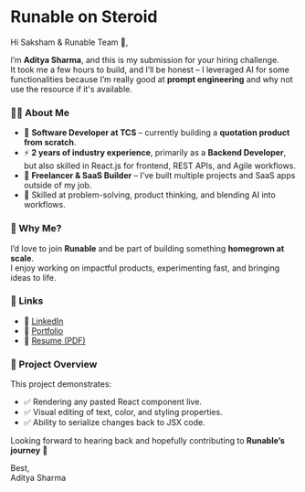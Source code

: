 # Runable on Steroid

Hi Saksham & Runable Team 👋,  

I’m **Aditya Sharma**, and this is my submission for your hiring challenge.  
It took me a few hours to build, and I’ll be honest – I leveraged AI for some functionalities because I’m really good at **prompt engineering** and why not use the resource if it's available.  

### 👨‍💻 About Me
- 💼 **Software Developer at TCS** – currently building a **quotation product from scratch**.  
- ⚡ **2 years of industry experience**, primarily as a **Backend Developer**, but also skilled in React.js for frontend, REST APIs, and Agile workflows.  
- 🌱 **Freelancer & SaaS Builder** – I’ve built multiple projects and SaaS apps outside of my job.  
- 🧠 Skilled at problem-solving, product thinking, and blending AI into workflows.  

### 🌟 Why Me?
I’d love to join **Runable** and be part of building something **homegrown at scale**.  
I enjoy working on impactful products, experimenting fast, and bringing ideas to life.  

### 🔗 Links
- 🔹 [LinkedIn](https://linkedin.com/in/adityasharma14)  
- 🔹 [Portfolio](https://adisharma.dev)  
- 🔹 [Resume (PDF)](./resumemain.pdf)  

### 📂 Project Overview
This project demonstrates:  
- ✅ Rendering any pasted React component live.  
- ✅ Visual editing of text, color, and styling properties.  
- ✅ Ability to serialize changes back to JSX code. 

Looking forward to hearing back and hopefully contributing to **Runable’s journey** 🚀  

Best,  
Aditya Sharma 
